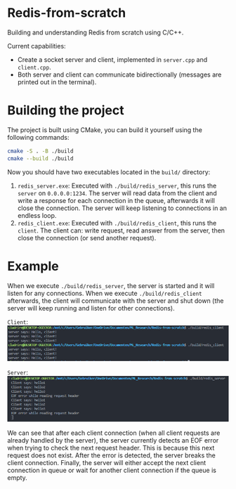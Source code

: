 # Redis-from-scratch
Building and understanding Redis from scratch using C/C++.

Current capabilities:
- Create a socket server and client, implemented in `server.cpp` and `client.cpp`.
- Both server and client can communicate bidirectionally (messages are printed out in the terminal).
 
# Building the project
The project is built using CMake, you can build it yourself using the following commands:
```sh
cmake -S . -B ./build
cmake --build ./build
```

Now you should have two executables located in the `build/` directory:
1) `redis_server.exe`: Executed with `./build/redis_server`, this runs the `server` on `0.0.0.0:1234`. The server will read data from the client and write a response for each connection in the queue, afterwards it will close the connection. The server will keep listening to connections in an endless loop.
2) `redis_client.exe`: Executed with `./build/redis_client`, this runs the `client`. The client can: write request, read answer from the server, then close the connection (or send another request).

# Example
When we execute `./build/redis_server`, the server is started and it will listen for any connections. When we execute `./build/redis_client` afterwards, the client will communicate with the server and shut down (the server will keep running and listen for other connections).

`Client`:
![client example](readme_img/client_example.PNG)

`Server`:
![server example](readme_img/server_example.PNG)

We can see that after each client connection (when all client requests are already handled by the server), the server currently detects an EOF error when trying to check the next request header. This is because this next request does not exist. After the error is detected, the server breaks the client connection. Finally, the server will either accept the next client connection in queue or wait for another client connection if the queue is empty.

